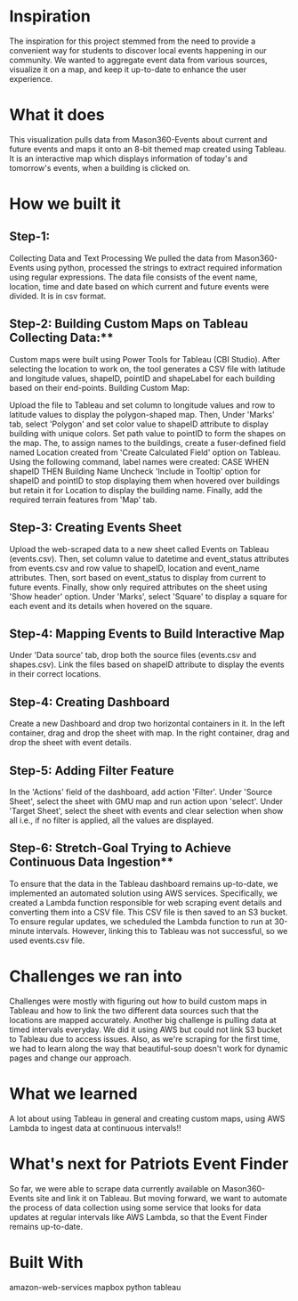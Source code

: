 # Inspiration
The inspiration for this project stemmed from the need to provide a convenient way for students to discover local events happening in our community. We wanted to aggregate event data from various sources, visualize it on a map, and keep it up-to-date to enhance the user experience.

# What it does
This visualization pulls data from Mason360-Events about current and future events and maps it onto an 8-bit themed map created using Tableau. It is an interactive map which displays information of today's and tomorrow's events, when a building is clicked on.

# How we built it
## Step-1: 
Collecting Data and Text Processing We pulled the data from Mason360-Events using python, processed the strings to extract required information using regular expressions. The data file consists of the event name, location, time and date based on which current and future events were divided. It is in csv format.

## Step-2: Building Custom Maps on Tableau Collecting Data:**

Custom maps were built using Power Tools for Tableau (CBI Studio).
After selecting the location to work on, the tool generates a CSV file with latitude and longitude values, shapeID, pointID and shapeLabel for each building based on their end-points.
Building Custom Map:

Upload the file to Tableau and set column to longitude values and row to latitude values to display the polygon-shaped map.
Then, Under 'Marks' tab, select 'Polygon' and set color value to shapeID attribute to display building with unique colors.
Set path value to pointID to form the shapes on the map.
The, to assign names to the buildings, create a fuser-defined field named Location created from 'Create Calculated Field' option on Tableau. Using the following command, label names were created: CASE WHEN shapeID THEN Building Name
Uncheck 'Include in Tooltip' option for shapeID and pointID to stop displaying them when hovered over buildings but retain it for Location to display the building name.
Finally, add the required terrain features from 'Map' tab.

## Step-3: Creating Events Sheet

Upload the web-scraped data to a new sheet called Events on Tableau (events.csv).
Then, set column value to datetime and event_status attributes from events.csv and row value to shapeID, location and event_name attributes.
Then, sort based on event_status to display from current to future events.
Finally, show only required attributes on the sheet using 'Show header' option.
Under 'Marks', select 'Square' to display a square for each event and its details when hovered on the square.

## Step-4: Mapping Events to Build Interactive Map

Under 'Data source' tab, drop both the source files (events.csv and shapes.csv).
Link the files based on shapeID attribute to display the events in their correct locations.

## Step-4: Creating Dashboard

Create a new Dashboard and drop two horizontal containers in it.
In the left container, drag and drop the sheet with map.
In the right container, drag and drop the sheet with event details.

## Step-5: Adding Filter Feature

In the 'Actions' field of the dashboard, add action 'Filter'.
Under 'Source Sheet', select the sheet with GMU map and run action upon 'select'.
Under 'Target Sheet', select the sheet with events and clear selection when show all i.e., if no filter is applied, all the values are displayed.

## Step-6: Stretch-Goal Trying to Achieve Continuous Data Ingestion**

To ensure that the data in the Tableau dashboard remains up-to-date, we implemented an automated solution using AWS services.
Specifically, we created a Lambda function responsible for web scraping event details and converting them into a CSV file.
This CSV file is then saved to an S3 bucket. To ensure regular updates, we scheduled the Lambda function to run at 30-minute intervals.
However, linking this to Tableau was not successful, so we used events.csv file.

# Challenges we ran into

Challenges were mostly with figuring out how to build custom maps in Tableau and how to link the two different data sources such that the locations are mapped accurately. Another big challenge is pulling data at timed intervals everyday. We did it using AWS but could not link S3 bucket to Tableau due to access issues. Also, as we're scraping for the first time, we had to learn along the way that beautiful-soup doesn't work for dynamic pages and change our approach.

# What we learned

A lot about using Tableau in general and creating custom maps, using AWS Lambda to ingest data at continuous intervals!!

# What's next for Patriots Event Finder

So far, we were able to scrape data currently available on Mason360-Events site and link it on Tableau. But moving forward, we want to automate the process of data collection using some service that looks for data updates at regular intervals like AWS Lambda, so that the Event Finder remains up-to-date.

# Built With

amazon-web-services
mapbox
python
tableau
